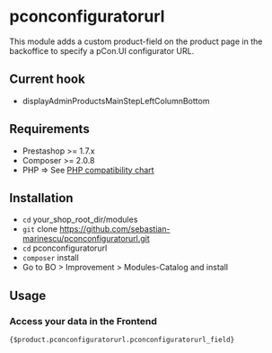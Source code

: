 # pconconfiguratorurl

This module adds a custom product-field on the product page in the backoffice to specify a pCon.UI configurator URL.

## Current hook

- displayAdminProductsMainStepLeftColumnBottom

## Requirements

- Prestashop >= 1.7.x
- Composer >= 2.0.8
- PHP => See [PHP compatibility chart](https://devdocs.prestashop.com/1.7/basics/installation/system-requirements/#php-compatibility-chart)

## Installation

- `cd` your_shop_root_dir/modules
- `git` clone https://github.com/sebastian-marinescu/pconconfiguratorurl.git
- `cd` pconconfiguratorurl
- `composer` install
- Go to BO > Improvement > Modules-Catalog and install

## Usage

### Access your data in the Frontend

```{$product.pconconfiguratorurl.pconconfiguratorurl_field}```
